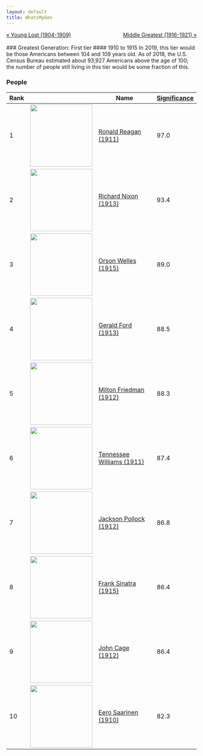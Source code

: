 ```yaml
---
layout: default
title: WhatsMyGen
---
```

<div style="overflow: hidden"><a href="/WhatsMyGen/generations/lost-young.html" class="previous" style="float: left !important">&laquo; Young Lost (1904-1909)</a><a href="/WhatsMyGen/generations/greatest-middle.html" class="next" style="float: right !important">Middle Greatest (1916-1921) &raquo;</a></div>
<br>
### Greatest Generation: First tier
#### 1910 to 1915
In 2019, this tier would be those Americans between 104 and 109 years old. As of 2018, the U.S. Census Bureau estimated about 93,927 Americans above the age of 100; the number of people still living in this tier would be some fraction of this.

### People

Rank |     | Name                               | <a href="/WhatsMyGen/FAQ.html#Significance">Significance</a> 
---- | --- | ---------------------------------- | -------- 
1    | <img src="https://upload.wikimedia.org/wikipedia/commons/1/16/Official_Portrait_of_President_Reagan_1981.jpg" width="165" /> | [Ronald Reagan (1911)](https://en.wikipedia.org/wiki/Ronald_Reagan) | 97.0
2    | <img src="https://upload.wikimedia.org/wikipedia/commons/e/ec/Richard_Nixon_presidential_portrait.jpg" width="165" /> | [Richard Nixon (1913)](https://en.wikipedia.org/wiki/Richard_Nixon) | 93.4
3    | <img src="https://upload.wikimedia.org/wikipedia/commons/f/ff/Orson_Welles_1937.jpg" width="165" /> | [Orson Welles (1915)](https://en.wikipedia.org/wiki/Orson_Welles) | 89.0
4    | <img src="https://upload.wikimedia.org/wikipedia/commons/3/36/Gerald_Ford_presidential_portrait_%28cropped%29.jpg" width="165" /> | [Gerald Ford (1913)](https://en.wikipedia.org/wiki/Gerald_Ford) | 88.5
5    | <img src="https://upload.wikimedia.org/wikipedia/commons/2/20/Portrait_of_Milton_Friedman.jpg" width="165" /> | [Milton Friedman (1912)](https://en.wikipedia.org/wiki/Milton_Friedman) | 88.3
6    | <img src="https://upload.wikimedia.org/wikipedia/commons/7/78/Tennessee_Williams_NYWTS.jpg" width="165" /> | [Tennessee Williams (1911)](https://en.wikipedia.org/wiki/Tennessee_Williams) | 87.4
7    | <img src="https://upload.wikimedia.org/wikipedia/en/4/42/Namuth_-_Pollock.jpg" width="165" /> | [Jackson Pollock (1912)](https://en.wikipedia.org/wiki/Jackson_Pollock) | 86.8
8    | <img src="https://upload.wikimedia.org/wikipedia/commons/a/af/Frank_Sinatra_%2757.jpg" width="165" /> | [Frank Sinatra (1915)](https://en.wikipedia.org/wiki/Frank_Sinatra) | 86.4
9    | <img src="https://upload.wikimedia.org/wikipedia/commons/2/23/John_Cage_%281988%29.jpg" width="165" /> | [John Cage (1912)](https://en.wikipedia.org/wiki/John_Cage) | 86.4
10   | <img src="https://upload.wikimedia.org/wikipedia/commons/0/06/Eero-Saarinen.jpg" width="165" /> | [Eero Saarinen (1910)](https://en.wikipedia.org/wiki/Eero_Saarinen) | 82.3

